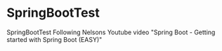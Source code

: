 # SpringBootTest
SpringBootTest
Following Nelsons Youtube video "Spring Boot - Getting started with Spring Boot (EASY)"
